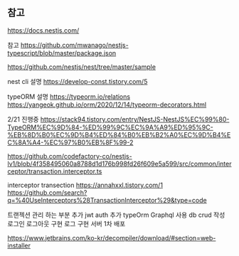 ## 참고

https://docs.nestjs.com/

참고
https://github.com/mwanago/nestjs-typescript/blob/master/package.json

https://github.com/nestjs/nest/tree/master/sample

nest cli 설명
https://develop-const.tistory.com/5

typeORM 설명
https://typeorm.io/relations
https://yangeok.github.io/orm/2020/12/14/typeorm-decorators.html

2/21 진행중
https://stack94.tistory.com/entry/NestJS-NestJS%EC%99%80-TypeORM%EC%9D%84-%ED%99%9C%EC%9A%A9%ED%95%9C-%EB%8D%B0%EC%9D%B4%ED%84%B0%EB%B2%A0%EC%9D%B4%EC%8A%A4-%EC%97%B0%EB%8F%99-2

https://github.com/codefactory-co/nestjs-lv1/blob/4f358495060a8788d1d176b998fd26f609e5a599/src/common/interceptor/transaction.interceptor.ts

interceptor transection
https://annahxxl.tistory.com/1
https://github.com/search?q=%40UseInterceptors%28TransactionInterceptor%29&type=code



트랜젝션 관리 하는 부분 추가
jwt auth 추가
typeOrm Graphql 사용 db crud 작성
로그인 로그아웃 구현
로그 구현
서버 1차 배포


https://www.jetbrains.com/ko-kr/decompiler/download/#section=web-installer